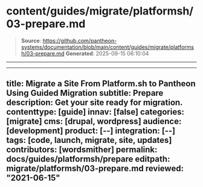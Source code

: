# content/guides/migrate/platformsh/03-prepare.md

> **Source**: https://github.com/pantheon-systems/documentation/blob/main/content/guides/migrate/platformsh/03-prepare.md
> **Generated**: 2025-09-15 06:10:04

---

---
title: Migrate a Site From Platform.sh to Pantheon Using Guided Migration
subtitle: Prepare
description: Get your site ready for migration.
contenttype: [guide]
innav: [false]
categories: [migrate]
cms: [drupal, wordpress]
audience: [development]
product: [--]
integration: [--]
tags: [code, launch, migrate, site, updates]
contributors: [wordsmither]
permalink: docs/guides/platformsh/prepare
editpath: migrate/platformsh/03-prepare.md
reviewed: "2021-06-15"
---

<Partial file="migrate/prepare.md" />